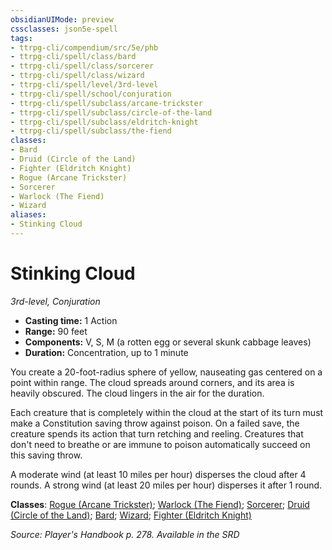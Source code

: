 ```yaml
---
obsidianUIMode: preview
cssclasses: json5e-spell
tags:
- ttrpg-cli/compendium/src/5e/phb
- ttrpg-cli/spell/class/bard
- ttrpg-cli/spell/class/sorcerer
- ttrpg-cli/spell/class/wizard
- ttrpg-cli/spell/level/3rd-level
- ttrpg-cli/spell/school/conjuration
- ttrpg-cli/spell/subclass/arcane-trickster
- ttrpg-cli/spell/subclass/circle-of-the-land
- ttrpg-cli/spell/subclass/eldritch-knight
- ttrpg-cli/spell/subclass/the-fiend
classes:
- Bard
- Druid (Circle of the Land)
- Fighter (Eldritch Knight)
- Rogue (Arcane Trickster)
- Sorcerer
- Warlock (The Fiend)
- Wizard
aliases:
- Stinking Cloud
---
```

# Stinking Cloud
*3rd-level, Conjuration*  


- **Casting time:** 1 Action
- **Range:** 90 feet
- **Components:** V, S, M (a rotten egg or several skunk cabbage leaves)
- **Duration:** Concentration, up to 1 minute

You create a 20-foot-radius sphere of yellow, nauseating gas centered on a point within range. The cloud spreads around corners, and its area is heavily obscured. The cloud lingers in the air for the duration.

Each creature that is completely within the cloud at the start of its turn must make a Constitution saving throw against poison. On a failed save, the creature spends its action that turn retching and reeling. Creatures that don't need to breathe or are immune to poison automatically succeed on this saving throw.

A moderate wind (at least 10 miles per hour) disperses the cloud after 4 rounds. A strong wind (at least 20 miles per hour) disperses it after 1 round.

**Classes**: [Rogue (Arcane Trickster)](/CLI/lists/list-spells-classes-rogue-arcane-trickster.md); [Warlock (The Fiend)](/CLI/lists/list-spells-classes-warlock-the-fiend.md); [Sorcerer](/CLI/lists/list-spells-classes-sorcerer.md); [Druid (Circle of the Land)](/CLI/lists/list-spells-classes-druid-circle-of-the-land.md); [Bard](/CLI/lists/list-spells-classes-bard.md); [Wizard](/CLI/lists/list-spells-classes-wizard.md); [Fighter (Eldritch Knight)](/CLI/lists/list-spells-classes-fighter-eldritch-knight.md)

*Source: Player's Handbook p. 278. Available in the <span title='Systems Reference Document (5.1)'>SRD</span>*